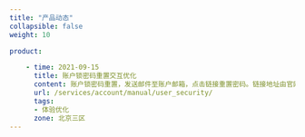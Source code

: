 ```yaml
---
title: "产品动态"
collapsible: false
weight: 10

product:

    - time: 2021-09-15 
      title: 账户锁密码重置交互优化
      content: 账户锁密码重置，发送邮件至账户邮箱，点击链接重置密码。链接地址由官网，更改为console。
      url: /services/account/manual/user_security/
      tags:
      - 体验优化
      zone: 北京三区
---
```


